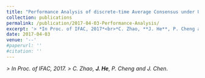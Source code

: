 ```yaml
---
title: "Performance Analysis of discrete-time Average Consensus under Uniform Constant Time Delays"
collection: publications
permalink: /publication/2017-04-03-Performance-Analysis/
excerpt: '> *In Proc. of IFAC, 2017*<br>*C. Zhao, **J. He**, P. Cheng and J. Chen*.'
date: 2017-04-03
venue: '--'
#paperurl: ''
#citation: ''
---
```

*> In Proc. of IFAC, 2017.* 
*> C. Zhao, **J. He**, P. Cheng and J. Chen*.